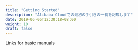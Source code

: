 ```yaml
---
title: "Getting Started"
description: "Alibaba Cloudでの最初の手引きの一覧を記載します"
date: 2019-06-05T12:30:18+08:00
weight: 10
draft: false
---
```

Links for basic manuals
